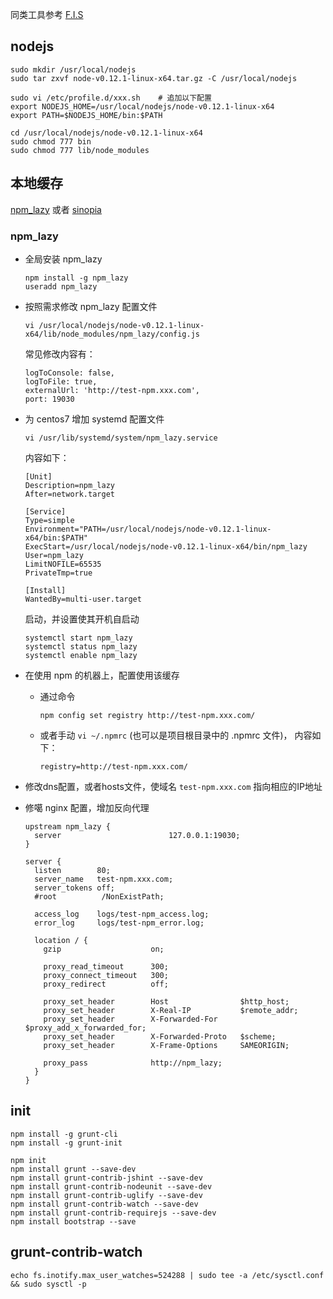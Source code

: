 同类工具参考 [F.I.S](http://fis.baidu.com/)

## nodejs

```
sudo mkdir /usr/local/nodejs
sudo tar zxvf node-v0.12.1-linux-x64.tar.gz -C /usr/local/nodejs

sudo vi /etc/profile.d/xxx.sh    # 追加以下配置
export NODEJS_HOME=/usr/local/nodejs/node-v0.12.1-linux-x64
export PATH=$NODEJS_HOME/bin:$PATH

cd /usr/local/nodejs/node-v0.12.1-linux-x64
sudo chmod 777 bin
sudo chmod 777 lib/node_modules
```

## 本地缓存

[npm_lazy](https://github.com/mixu/npm_lazy) 或者 [sinopia](https://github.com/rlidwka/sinopia)

### npm_lazy

* 全局安装 npm_lazy

    ```
    npm install -g npm_lazy
    useradd npm_lazy
    ```

* 按照需求修改 npm_lazy 配置文件

    ```
    vi /usr/local/nodejs/node-v0.12.1-linux-x64/lib/node_modules/npm_lazy/config.js
    ```
    
    常见修改内容有：
    
    ```
    logToConsole: false,
    logToFile: true,
    externalUrl: 'http://test-npm.xxx.com',
    port: 19030
    ```


* 为 centos7 增加 systemd 配置文件 

    ```
    vi /usr/lib/systemd/system/npm_lazy.service
    ```

    内容如下：

    ```
    [Unit]
    Description=npm_lazy
    After=network.target

    [Service]
    Type=simple
    Environment="PATH=/usr/local/nodejs/node-v0.12.1-linux-x64/bin:$PATH"
    ExecStart=/usr/local/nodejs/node-v0.12.1-linux-x64/bin/npm_lazy
    User=npm_lazy
    LimitNOFILE=65535
    PrivateTmp=true

    [Install]
    WantedBy=multi-user.target
    ```

    启动，并设置使其开机自启动
    
    ```
    systemctl start npm_lazy
    systemctl status npm_lazy
    systemctl enable npm_lazy
    ```

* 在使用 npm 的机器上，配置使用该缓存

    * 通过命令
    
        ```
        npm config set registry http://test-npm.xxx.com/
        ```
    * 或者手动 `vi ~/.npmrc`  (也可以是项目根目录中的 .npmrc 文件)， 内容如下：
    
        ```
        registry=http://test-npm.xxx.com/
        ```
        
* 修改dns配置，或者hosts文件，使域名 `test-npm.xxx.com` 指向相应的IP地址

* 修噶 nginx 配置，增加反向代理

    ```
    upstream npm_lazy {
      server                        127.0.0.1:19030;
    }

    server {
      listen        80;
      server_name   test-npm.xxx.com; 
      server_tokens off; 
      #root          /NonExistPath;

      access_log    logs/test-npm_access.log;
      error_log     logs/test-npm_error.log;

      location / {
        gzip                    on;

        proxy_read_timeout      300;
        proxy_connect_timeout   300;
        proxy_redirect          off;

        proxy_set_header        Host                $http_host;
        proxy_set_header        X-Real-IP           $remote_addr;
        proxy_set_header        X-Forwarded-For     $proxy_add_x_forwarded_for;
        proxy_set_header        X-Forwarded-Proto   $scheme;
        proxy_set_header        X-Frame-Options     SAMEORIGIN;

        proxy_pass              http://npm_lazy;
      }
    }
    ```


## init


```
npm install -g grunt-cli
npm install -g grunt-init

npm init
npm install grunt --save-dev
npm install grunt-contrib-jshint --save-dev
npm install grunt-contrib-nodeunit --save-dev
npm install grunt-contrib-uglify --save-dev
npm install grunt-contrib-watch --save-dev
npm install grunt-contrib-requirejs --save-dev
npm install bootstrap --save
```

 


	
## grunt-contrib-watch

```
echo fs.inotify.max_user_watches=524288 | sudo tee -a /etc/sysctl.conf && sudo sysctl -p
```
